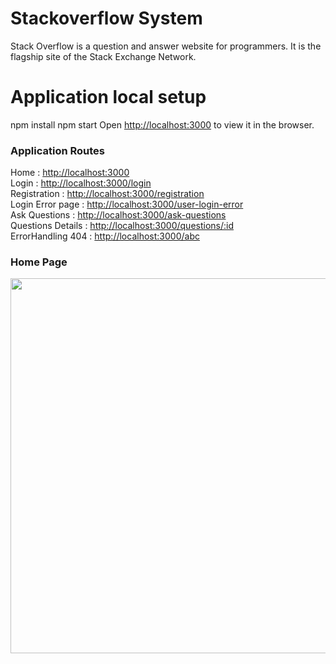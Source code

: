 # Stackoverflow System

Stack Overflow is a question and answer website for programmers. It is the flagship site of the Stack Exchange Network.

# Application local setup

npm install
npm start
Open [http://localhost:3000](http://localhost:3000) to view it in the browser.

### Application Routes

Home : [http://localhost:3000](http://localhost:3000) <br/>
Login : [http://localhost:3000/login](http://localhost:3000/login)<br/>
Registration : [http://localhost:3000/registration](http://localhost:3000/registration)<br/>
Login Error page : [http://localhost:3000/user-login-error](http://localhost:3000/user-login-error)<br/>
Ask Questions : [http://localhost:3000/ask-questions](http://localhost:3000/ask-questions)<br/>
Questions Details : [http://localhost:3000/questions/:id](http://localhost:3000/questions/:id)<br/>
ErrorHandling 404 : [http://localhost:3000/abc](http://localhost:3000/abc)<br/>

### Home Page

<img src='/assets/AskQuestions.png' width="600"/>
